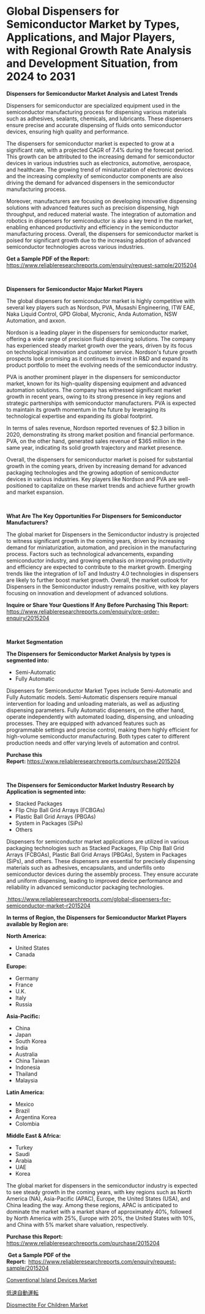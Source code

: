 <p><h1>Global Dispensers for Semiconductor Market by Types, Applications, and Major Players, with Regional Growth Rate Analysis and Development Situation, from 2024 to 2031</h1></p><p><strong>Dispensers for Semiconductor Market Analysis and Latest Trends</strong></p>
<p><p>Dispensers for semiconductor are specialized equipment used in the semiconductor manufacturing process for dispensing various materials such as adhesives, sealants, chemicals, and lubricants. These dispensers ensure precise and accurate dispensing of fluids onto semiconductor devices, ensuring high quality and performance.</p><p>The dispensers for semiconductor market is expected to grow at a significant rate, with a projected CAGR of 7.4% during the forecast period. This growth can be attributed to the increasing demand for semiconductor devices in various industries such as electronics, automotive, aerospace, and healthcare. The growing trend of miniaturization of electronic devices and the increasing complexity of semiconductor components are also driving the demand for advanced dispensers in the semiconductor manufacturing process.</p><p>Moreover, manufacturers are focusing on developing innovative dispensing solutions with advanced features such as precision dispensing, high throughput, and reduced material waste. The integration of automation and robotics in dispensers for semiconductor is also a key trend in the market, enabling enhanced productivity and efficiency in the semiconductor manufacturing process. Overall, the dispensers for semiconductor market is poised for significant growth due to the increasing adoption of advanced semiconductor technologies across various industries.</p></p>
<p><strong>Get a Sample PDF of the Report:&nbsp;</strong> <a href="https://www.reliableresearchreports.com/enquiry/request-sample/2015204">https://www.reliableresearchreports.com/enquiry/request-sample/2015204</a></p>
<p>&nbsp;</p>
<p><strong>Dispensers for Semiconductor Major Market Players</strong></p>
<p><p>The global dispensers for semiconductor market is highly competitive with several key players such as Nordson, PVA, Musashi Engineering, ITW EAE, Naka Liquid Control, GPD Global, Mycronic, Anda Automation, NSW Automation, and axxon.</p><p>Nordson is a leading player in the dispensers for semiconductor market, offering a wide range of precision fluid dispensing solutions. The company has experienced steady market growth over the years, driven by its focus on technological innovation and customer service. Nordson's future growth prospects look promising as it continues to invest in R&D and expand its product portfolio to meet the evolving needs of the semiconductor industry.</p><p>PVA is another prominent player in the dispensers for semiconductor market, known for its high-quality dispensing equipment and advanced automation solutions. The company has witnessed significant market growth in recent years, owing to its strong presence in key regions and strategic partnerships with semiconductor manufacturers. PVA is expected to maintain its growth momentum in the future by leveraging its technological expertise and expanding its global footprint.</p><p>In terms of sales revenue, Nordson reported revenues of $2.3 billion in 2020, demonstrating its strong market position and financial performance. PVA, on the other hand, generated sales revenue of $365 million in the same year, indicating its solid growth trajectory and market presence.</p><p>Overall, the dispensers for semiconductor market is poised for substantial growth in the coming years, driven by increasing demand for advanced packaging technologies and the growing adoption of semiconductor devices in various industries. Key players like Nordson and PVA are well-positioned to capitalize on these market trends and achieve further growth and market expansion.</p></p>
<p>&nbsp;</p>
<p><strong>What Are The Key Opportunities For Dispensers for Semiconductor Manufacturers?</strong></p>
<p><p>The global market for Dispensers in the Semiconductor industry is projected to witness significant growth in the coming years, driven by increasing demand for miniaturization, automation, and precision in the manufacturing process. Factors such as technological advancements, expanding semiconductor industry, and growing emphasis on improving productivity and efficiency are expected to contribute to the market growth. Emerging trends like the integration of IoT and Industry 4.0 technologies in dispensers are likely to further boost market growth. Overall, the market outlook for Dispensers in the Semiconductor industry remains positive, with key players focusing on innovation and development of advanced solutions.</p></p>
<p><strong>Inquire or Share Your Questions If Any Before Purchasing This Report:</strong> <a href="https://www.reliableresearchreports.com/enquiry/pre-order-enquiry/2015204">https://www.reliableresearchreports.com/enquiry/pre-order-enquiry/2015204</a></p>
<p>&nbsp;</p>
<p><strong>Market Segmentation</strong></p>
<p><strong>The Dispensers for Semiconductor Market Analysis by types is segmented into:</strong></p>
<p><ul><li>Semi-Automatic</li><li>Fully Automatic</li></ul></p>
<p><p>Dispensers for Semiconductor Market Types include Semi-Automatic and Fully Automatic models. Semi-Automatic dispensers require manual intervention for loading and unloading materials, as well as adjusting dispensing parameters. Fully Automatic dispensers, on the other hand, operate independently with automated loading, dispensing, and unloading processes. They are equipped with advanced features such as programmable settings and precise control, making them highly efficient for high-volume semiconductor manufacturing. Both types cater to different production needs and offer varying levels of automation and control.</p></p>
<p><strong>Purchase this Report:&nbsp;</strong><a href="https://www.reliableresearchreports.com/purchase/2015204">https://www.reliableresearchreports.com/purchase/2015204</a></p>
<p>&nbsp;</p>
<p><strong>The Dispensers for Semiconductor Market Industry Research by Application is segmented into:</strong></p>
<p><ul><li>Stacked Packages</li><li>Flip Chip Ball Grid Arrays (FCBGAs)</li><li>Plastic Ball Grid Arrays (PBGAs)</li><li>System in Packages (SiPs)</li><li>Others</li></ul></p>
<p><p>Dispensers for semiconductor market applications are utilized in various packaging technologies such as Stacked Packages, Flip Chip Ball Grid Arrays (FCBGAs), Plastic Ball Grid Arrays (PBGAs), System in Packages (SiPs), and others. These dispensers are essential for precisely dispensing materials such as adhesives, encapsulants, and underfills onto semiconductor devices during the assembly process. They ensure accurate and uniform dispensing, leading to improved device performance and reliability in advanced semiconductor packaging technologies.</p></p>
<p><a href="https://www.reliableresearchreports.com/global-dispensers-for-semiconductor-market-r2015204">&nbsp;https://www.reliableresearchreports.com/global-dispensers-for-semiconductor-market-r2015204</a></p>
<p><strong>In terms of Region, the Dispensers for Semiconductor Market Players available by Region are:</strong></p>
<p>
    <p> <strong> North America: </strong>
        <ul>
            <li>United States</li>
            <li>Canada</li>
        </ul>
        </p> 
    <p> <strong> Europe: </strong>
        <ul>
            <li>Germany</li>
            <li>France</li>
            <li>U.K.</li>
            <li>Italy</li>
            <li>Russia</li>
        </ul>
        </p> 
    <p> <strong> Asia-Pacific: </strong>
        <ul>
            <li>China</li>
            <li>Japan</li>
            <li>South Korea</li>
            <li>India</li>
            <li>Australia</li>
            <li>China Taiwan</li>
            <li>Indonesia</li>
            <li>Thailand</li>
            <li>Malaysia</li>
        </ul>
        </p> 
    <p> <strong> Latin America: </strong>
        <ul>
            <li>Mexico</li>
            <li>Brazil</li>
            <li>Argentina Korea</li>
            <li>Colombia</li>
        </ul>
        </p> 
    <p> <strong> Middle East & Africa: </strong>
        <ul>
            <li>Turkey</li>
            <li>Saudi</li>
            <li>Arabia</li>
            <li>UAE</li>
            <li>Korea</li>
        </ul>
    </p>
    </p>
<p><p>The global market for dispensers in the semiconductor industry is expected to see steady growth in the coming years, with key regions such as North America (NA), Asia-Pacific (APAC), Europe, the United States (USA), and China leading the way. Among these regions, APAC is anticipated to dominate the market with a market share of approximately 40%, followed by North America with 25%, Europe with 20%, the United States with 10%, and China with 5% market share valuation, respectively.</p></p>
<p><strong>Purchase this Report: </strong><a href="https://www.reliableresearchreports.com/purchase/2015204">https://www.reliableresearchreports.com/purchase/2015204</a></p>
<p>&nbsp;<strong>Get a Sample PDF of the Report:&nbsp;&nbsp;</strong><a href="https://www.reliableresearchreports.com/enquiry/request-sample/2015204">https://www.reliableresearchreports.com/enquiry/request-sample/2015204</a></p>
<p><strong></strong></p>
<p><p><a href="https://github.com/sleepman642/Market-Research-Report-List-1/blob/main/conventional-island-devices-market.md">Conventional Island Devices Market</a></p><p><a href="https://github.com/BrionnaBoyle/Market-Research-Report-List-1/blob/main/4513649118218.md">低速自動運転</a></p><p><a href="https://github.com/anggakarna133/Market-Research-Report-List-1/blob/main/diosmectite-for-children-market.md">Diosmectite For Children Market</a></p></p>